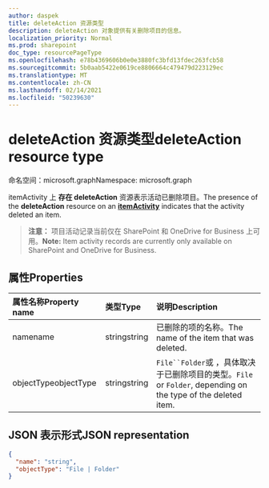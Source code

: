 ```yaml
---
author: daspek
title: deleteAction 资源类型
description: deleteAction 对象提供有关删除项目的信息。
localization_priority: Normal
ms.prod: sharepoint
doc_type: resourcePageType
ms.openlocfilehash: e78b4369606b0e0e3880fc3bfd13fdec263fcb58
ms.sourcegitcommit: 5b0aab5422e0619ce8806664c479479d223129ec
ms.translationtype: MT
ms.contentlocale: zh-CN
ms.lasthandoff: 02/14/2021
ms.locfileid: "50239630"
---
```

# <a name="deleteaction-resource-type"></a><span data-ttu-id="6a070-103">deleteAction 资源类型</span><span class="sxs-lookup"><span data-stu-id="6a070-103">deleteAction resource type</span></span>

<span data-ttu-id="6a070-104">命名空间：microsoft.graph</span><span class="sxs-lookup"><span data-stu-id="6a070-104">Namespace: microsoft.graph</span></span>

<span data-ttu-id="6a070-105">itemActivity 上 **存在 deleteAction** [][activity]资源表示活动已删除项目。</span><span class="sxs-lookup"><span data-stu-id="6a070-105">The presence of the **deleteAction** resource on an [**itemActivity**][activity] indicates that the activity deleted an item.</span></span>

><span data-ttu-id="6a070-106">**注意：** 项目活动记录当前仅在 SharePoint 和 OneDrive for Business 上可用。</span><span class="sxs-lookup"><span data-stu-id="6a070-106">**Note:** Item activity records are currently only available on SharePoint and OneDrive for Business.</span></span>

[activity]: itemactivity.md

## <a name="properties"></a><span data-ttu-id="6a070-107">属性</span><span class="sxs-lookup"><span data-stu-id="6a070-107">Properties</span></span>

| <span data-ttu-id="6a070-108">属性名称</span><span class="sxs-lookup"><span data-stu-id="6a070-108">Property name</span></span> | <span data-ttu-id="6a070-109">类型</span><span class="sxs-lookup"><span data-stu-id="6a070-109">Type</span></span>   | <span data-ttu-id="6a070-110">说明</span><span class="sxs-lookup"><span data-stu-id="6a070-110">Description</span></span>
|:--------------|:-------|:----------------------------------------------------
| <span data-ttu-id="6a070-111">name</span><span class="sxs-lookup"><span data-stu-id="6a070-111">name</span></span>          | <span data-ttu-id="6a070-112">string</span><span class="sxs-lookup"><span data-stu-id="6a070-112">string</span></span> | <span data-ttu-id="6a070-113">已删除的项的名称。</span><span class="sxs-lookup"><span data-stu-id="6a070-113">The name of the item that was deleted.</span></span>
| <span data-ttu-id="6a070-114">objectType</span><span class="sxs-lookup"><span data-stu-id="6a070-114">objectType</span></span>    | <span data-ttu-id="6a070-115">string</span><span class="sxs-lookup"><span data-stu-id="6a070-115">string</span></span> | <span data-ttu-id="6a070-116">`File``Folder`或 ，具体取决于已删除项目的类型。</span><span class="sxs-lookup"><span data-stu-id="6a070-116">`File` or `Folder`, depending on the type of the deleted item.</span></span>


## <a name="json-representation"></a><span data-ttu-id="6a070-117">JSON 表示形式</span><span class="sxs-lookup"><span data-stu-id="6a070-117">JSON representation</span></span>

<!-- {
  "blockType": "resource",
  "optionalProperties": [ ],
  "@type": "microsoft.graph.deleteAction"
}-->

```json
{
  "name": "string",
  "objectType": "File | Folder"
}
```

<!--
{
  "type": "#page.annotation",
  "description": "The deleteAction object provides information about the deletion of an item.",
  "keywords": "activities,activity,action,delete,deletion",
  "section": "documentation",
  "tocPath": "Resources/DeleteAction",
  "suppressions": []
}
-->

